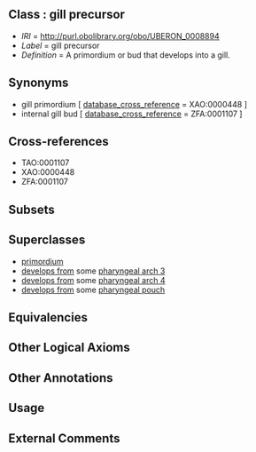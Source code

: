 
## Class : gill precursor

 * *IRI* = http://purl.obolibrary.org/obo/UBERON_0008894
 * *Label* = gill precursor
 * *Definition* = A primordium or bud that develops into a gill.

## Synonyms

 * gill primordium [ [database_cross_reference](../../ef/oboInOwl#hasDbXref.md) = XAO:0000448 ]
 * internal gill bud [ [database_cross_reference](../../ef/oboInOwl#hasDbXref.md) = ZFA:0001107 ]

## Cross-references

 * TAO:0001107
 * XAO:0000448
 * ZFA:0001107

## Subsets


## Superclasses

 * [primordium](../../UBERON/48/UBERON_0001048.md)
 * [develops from](../../RO/02/RO_0002202.md) some [pharyngeal arch 3](../../UBERON/14/UBERON_0003114.md)
 * [develops from](../../RO/02/RO_0002202.md) some [pharyngeal arch 4](../../UBERON/15/UBERON_0003115.md)
 * [develops from](../../RO/02/RO_0002202.md) some [pharyngeal pouch](../../UBERON/17/UBERON_0004117.md)

## Equivalencies


## Other Logical Axioms


## Other Annotations


## Usage


## External Comments

